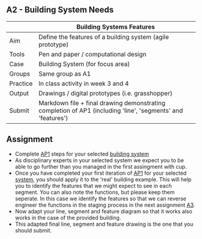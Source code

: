 ## A2 - Building System Needs

|          |  Building Systems Features   |
|----      |-----|
|  Aim     |   Define the features of a building system (agile prototype)  |
| Tools    | Pen and paper / computational design |
| Case     | Building System (for focus area) |
| Groups   | Same group as A1 |
| Practice | In class activity in week 3 and 4 |
| Output   | Drawings / digital prototypes (i.e. grasshopper) |
| Submit   | Markdown file + final drawing demonstrating completion of AP1 (including 'line', 'segments' and 'features') |

## Assignment

* Complete [AP1] steps for your selected [building system]
* As disciplinary experts in your selected system we expect you to be able to go further than you managed in the first assingment with cup.
* Once you have completed your first iteration of [AP1] for your selected [system], you should apply it to the 'real' building example. This will help you to identify the features that we might expect to see in each segment. You can also note the functions, but please keep them seperate. In this case we identify the features so that we can reverse engineer the functions in the staging process in the next assignment [A3].
* Now adapt your line, segment and feature diagram so that it works also works in the case of the provided building.
* This adapted final line, segment and feature drawing is the one that you should submit.

[AP1]: ../Methodology/01.md
[building system]: ../Systems/index.md
[system]: ../Systems/index.md
[A3]: A3.md

<!--
![METHOD_02](https://github.com/timmcginley/Agile-Prototyping/assets/1415855/23c41df7-b987-4d23-9c3a-8144a56c896b)

>Overarching concept for this assignment is the future concept of Backcasting with the purpose of supporting the codesign of solutions.

In this part you will:
* Identify the requirements and features of the future product / system in your defined future(s).
* Extend traditional requirements engineering concepts to include [meta disciplinary analysis] of a selected building system.
* This stage introduces the design science research methodology (DSRM) so that you can define your solution objectives, based on your problem identification process in the previous stage.

This assignment results in the production of the [Agile Future Design Plan] (AFDP). This involves a number of stages.

## 2.1 AFDP_01 identify *Future Gaps*
for each of your [futures] from [A1]:
* Address the points from the [AFDP] (AFDP_01) description.
  
## 2.2 AFDP_02 Define *System Requirements*
for each of your selected [gene systems] from [A1]:
* Address the points from the [AFDP] (AFDP_02) description.
  
## 2.3 AFDP_03 Define *System Features*
for each of your selected [gene systems] from [A1]:
* Address the points from the [AFDP] (AFDP_03) description.
  
## 2.4 AFDP_04 Identify *System Examples*
for each of your selected [gene systems] from [A1]:
* Address the points from the [AFDP] (AFDP_04) description.

## 2.5 AFDP_05 Identify *System Analysis*
for each of your selected [gene systems] from [A1]:
* Address the points from the [AFDP] (AFDP_05) description.
  
## 2.6 AFDP_06 Create a *Future Case*
Address the points from the [AFDP] (AFDP_05) description in a 1 page [science fiction prototype] that describes one of your Futures and how the feature(s) satisfy the requirement(s) you have identified for that future.

## Submission Details
Simple report docuementing the five AFDP stages in [Markdown] format (called A1-Team-XX). If doing it [Github], please remember to make the repository public so we can give your feedback. You are also welcome to upload it to Learn if you prefer.

## Learning Objectives
3. Identify the ‘phenotypic’ features of a building system or product.
4. Identify a building system or product that has or could address a current or emerging disciplinary problem in the architecture, engineering and construction industry.

-->

[science fiction prototype]: ../Concepts/ScienceFictionPrototype.md
[meta disciplinary analysis]: ../Concepts/MetaDisciplinary.md
[MarkDown]: ../Concepts/MarkDown.md
[AFDP]: ../Concepts/AFDP.md
[Agile Future Design Plan]: ../Concepts/AFDP.md
[futures]: ../Futures
[gene systems]: ../Genes
[focus]: ../Focus
[A1]: ../Assignments/A1.md
